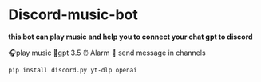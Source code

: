 # Discord-music-bot

**this bot can play music and help you to connect your chat gpt to discord**

🎧play music
🤖gpt 3.5
⏰ Alarm
📩 send message in channels 

`pip install discord.py yt-dlp openai`
